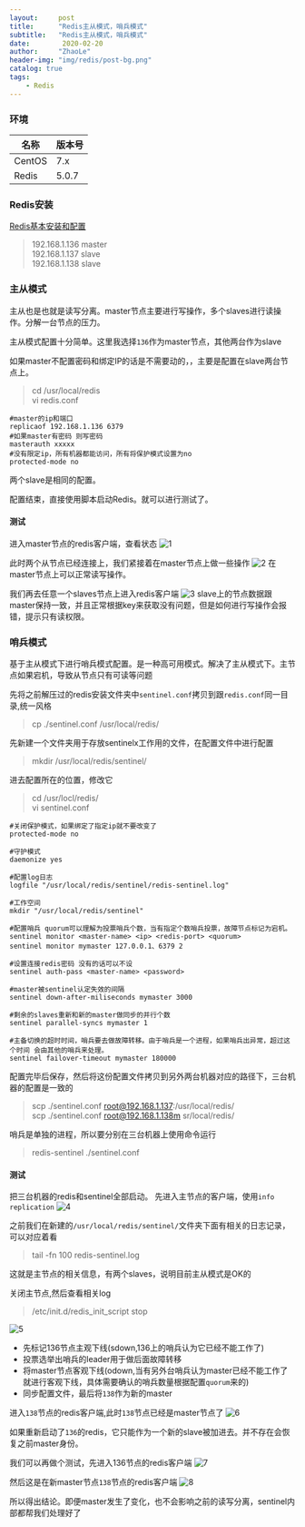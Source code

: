 ```yaml
---
layout:     post
title:      "Redis主从模式，哨兵模式"
subtitle:   "Redis主从模式，哨兵模式"
date:        2020-02-20
author:     "ZhaoLe"
header-img: "img/redis/post-bg.png"
catalog: true
tags:
    - Redis
---
```



### 环境

|  名称    | 版本号  |
| --- | --- |
| CentOS | 7.x  |
| Redis | 5.0.7 |


### Redis安装
[Redis基本安装和配置](http://jinlipool.com/2020/02/19/redis/)

>192.168.1.136 master \
192.168.1.137 slave \
192.168.1.138 slave

### 主从模式

主从也是也就是读写分离。master节点主要进行写操作，多个slaves进行读操作。分解一台节点的压力。

主从模式配置十分简单。这里我选择`136`作为master节点，其他两台作为slave

如果master不配置密码和绑定IP的话是不需要动的，，主要是配置在slave两台节点上。    
> cd /usr/local/redis \
> vi redis.conf  

```shell
#master的ip和端口
replicaof 192.168.1.136 6379
#如果master有密码 则写密码
masterauth xxxxx
#没有限定ip，所有机器都能访问，所有将保护模式设置为no
protected-mode no
```
两个slave是相同的配置。

配置结束，直接使用脚本启动Redis。就可以进行测试了。

#### 测试

进入master节点的redis客户端，查看状态
![1](/img/redis/ha/1.png)

此时两个从节点已经连接上，我们紧接着在master节点上做一些操作
![2](/img/redis/ha/2.png)
在master节点上可以正常读写操作。

我们再去任意一个slaves节点上进入redis客户端
![3](/img/redis/ha/3.png)
slave上的节点数据跟master保持一致，并且正常根据key来获取没有问题，但是如何进行写操作会报错，提示只有读权限。

### 哨兵模式

基于主从模式下进行哨兵模式配置。是一种高可用模式。解决了主从模式下。主节点如果宕机，导致从节点只有可读等问题

先将之前解压过的redis安装文件夹中`sentinel.conf`拷贝到跟`redis.conf`同一目录,统一风格
> cp ./sentinel.conf /usr/local/redis/

先新建一个文件夹用于存放sentinelx工作用的文件，在配置文件中进行配置
>mkdir /usr/local/redis/sentinel/

进去配置所在的位置，修改它
> cd /usr/locl/redis/ \
> vi sentinel.conf

```shell
#关闭保护模式，如果绑定了指定ip就不要改变了
protected-mode no

#守护模式
daemonize yes

#配置log日志  
logfile "/usr/local/redis/sentinel/redis-sentinel.log"

#工作空间
mkdir "/usr/local/redis/sentinel"

#配置哨兵 quorum可以理解为投票哨兵个数，当有指定个数哨兵投票，故障节点标记为宕机。
sentinel monitor <master-name> <ip> <redis-port> <quorum>
sentinel monitor mymaster 127.0.0.1、6379 2

#设置连接redis密码 没有的话可以不设
sentinel auth-pass <master-name> <password>

#master被sentinel认定失效的间隔
sentinel down-after-miliseconds mymaster 3000

#剩余的slaves重新和新的master做同步的并行个数
sentinel parallel-syncs mymaster 1

#主备切换的超时时间，哨兵要去做故障转移。由于哨兵是一个进程，如果哨兵出异常，超过这个时间 会由其他的哨兵来处理。
sentinel failover-timeout mymaster 180000
```

配置完毕后保存，然后将这份配置文件拷贝到另外两台机器对应的路径下，三台机器的配置是一致的
> scp ./sentinel.conf root@192.168.1.137:/usr/local/redis/   \
> scp ./sentinel.conf root@192.168.1.138m sr/local/redis/


哨兵是单独的进程，所以要分别在三台机器上使用命令运行
>redis-sentinel ./sentinel.conf


#### 测试
把三台机器的redis和sentinel全部启动。
先进入主节点的客户端，使用`info replication`
![4](/img/redis/ha/4.png)

之前我们在新建的`/usr/local/redis/sentinel/`文件夹下面有相关的日志记录，可以对应着看
> tail -fn 100 redis-sentinel.log

这就是主节点的相关信息，有两个slaves，说明目前主从模式是OK的

关闭主节点,然后查看相关log
> /etc/init.d/redis_init_script stop

![5](/img/redis/ha/5.png)

* 先标记136节点主观下线(sdown,136上的哨兵认为它已经不能工作了)
* 投票选举出哨兵的leader用于做后面故障转移
* 将master节点客观下线(odown,当有另外台哨兵认为master已经不能工作了就进行客观下线，具体需要确认的哨兵数量根据配置`quorum`来的)
* 同步配置文件，最后将`138`作为新的master

进入`138`节点的redis客户端,此时`138`节点已经是master节点了
![6](/img/redis/ha/6.png)

如果重新启动了`136`的redis，它只能作为一个新的slave被加进去。并不存在会恢复之前master身份。

我们可以再做个测试，先进入136节点的redis客户端
![7](/img/redis/ha/7.png)

然后这是在新master节点`138`节点的redis客户端
![8](/img/redis/ha/8.png)

所以得出结论。即便master发生了变化，也不会影响之前的读写分离，sentinel内部都帮我们处理好了




